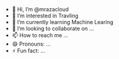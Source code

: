 - 👋 Hi, I’m @mrazacloud
- 👀 I’m interested in Travling
- 🌱 I’m currently learning Machine Learing
- 💞️ I’m looking to collaborate on ...
- 📫 How to reach me ...
- 😄 Pronouns: ...
- ⚡ Fun fact: ...

<!---
mrazacloud/mrazacloud is a ✨ special ✨ repository because its `README.md` (this file) appears on your GitHub profile.
You can click the Preview link to take a look at your changes.
--->
